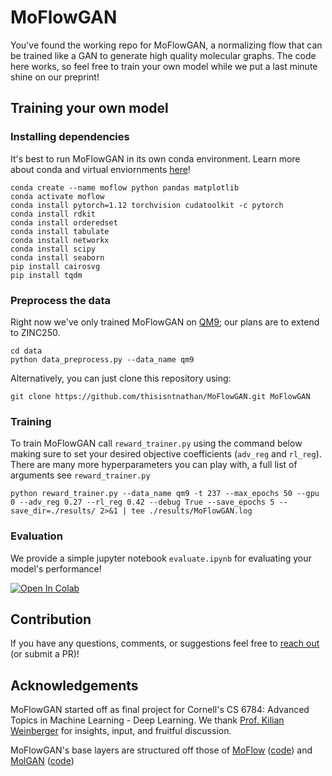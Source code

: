 # MoFlowGAN

You've found the working repo for MoFlowGAN, a normalizing flow that can be trained like a GAN to generate high quality molecular graphs. The code here works, so feel free to train your own model while we put a last minute shine on our preprint!  

## Training your own model

### Installing dependencies

It's best to run MoFlowGAN in its own conda environment. Learn more about conda and virtual enviornments [here](https://conda.io/projects/conda/en/latest/index.html)!

```
conda create --name moflow python pandas matplotlib 
conda activate moflow
conda install pytorch=1.12 torchvision cudatoolkit -c pytorch
conda install rdkit
conda install orderedset
conda install tabulate
conda install networkx
conda install scipy
conda install seaborn
pip install cairosvg
pip install tqdm
```

### Preprocess the data

Right now we've only trained MoFlowGAN on [QM9](http://quantum-machine.org/datasets/); our plans are to extend to ZINC250.  

```
cd data
python data_preprocess.py --data_name qm9
```

Alternatively, you can just clone this repository using:

```
git clone https://github.com/thisisntnathan/MoFlowGAN.git MoFlowGAN
```

<!-- We should probably host a copy of the kekulized datasets people can just wget? -->

### Training

To train MoFlowGAN call `reward_trainer.py` using the command below making sure to set your desired objective coefficients (`adv_reg` and `rl_reg`). There are many more hyperparameters you can play with, a full list of arguments see `reward_trainer.py`

```
python reward_trainer.py --data_name qm9 -t 237 --max_epochs 50 --gpu 0 --adv_reg 0.27 --rl_reg 0.42 --debug True --save_epochs 5 --save_dir=./results/ 2>&1 | tee ./results/MoFlowGAN.log
```

### Evaluation

We provide a simple jupyter notebook `evaluate.ipynb` for evaluating your model's performance!

[![Open In Colab](https://colab.research.google.com/assets/colab-badge.svg)](https://colab.research.google.com/github/thisisntnathan/MoFlowGAN/blob/main/evaluate.ipynb)

## Contribution

If you have any questions, comments, or suggestions feel free to [reach out](mailto:nml64@cornell.edu) (or submit a PR)!

## Acknowledgements

MoFlowGAN started off as final project for Cornell's CS 6784: Advanced Topics in Machine Learning - Deep Learning. We thank [Prof. Kilian Weinberger](https://www.cs.cornell.edu/~kilian/) for insights, input, and fruitful discussion.  

MoFlowGAN's base layers are structured off those of [MoFlow](https://arxiv.org/abs/2006.10137) ([code](https://github.com/calvin-zcx/moflow)) and [MolGAN](https://arxiv.org/abs/1805.11973) ([code](https://github.com/nicola-decao/MolGAN))
